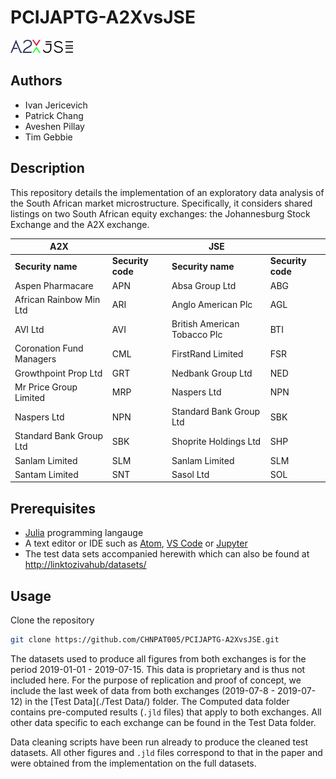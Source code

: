 # PCIJAPTG-A2XvsJSE

<img src="Figures/A2XLogo.png" width="48"> <img src="Figures/JSELogo.png" width="48">

## Authors
* Ivan Jericevich
* Patrick Chang
* Aveshen Pillay
* Tim Gebbie

## Description
This repository details the implementation of an exploratory data analysis of the South African market microstructure. Specifically, it considers shared listings on two South African equity exchanges: the Johannesburg Stock Exchange and the A2X exchange.

|A2X                     |                 |JSE                         |                 |
|------------------------|-----------------|----------------------------|-----------------|
|**Security name**       |**Security code**|**Security name**           |**Security code**|
|Aspen Pharmacare        |APN              |Absa Group Ltd              |ABG              |
|African Rainbow Min Ltd |ARI              |Anglo American Plc          |AGL              |
|AVI Ltd                 |AVI              |British American Tobacco Plc|BTI              |
|Coronation Fund Managers|CML              |FirstRand Limited           |FSR              |
|Growthpoint Prop Ltd    |GRT              |Nedbank Group Ltd           |NED              |
|Mr Price Group Limited  |MRP              |Naspers Ltd                 |NPN              |
|Naspers Ltd             |NPN              |Standard Bank Group Ltd     |SBK              |
|Standard Bank Group Ltd |SBK              |Shoprite Holdings Ltd       |SHP              |
|Sanlam Limited          |SLM              |Sanlam Limited              |SLM              |
|Santam Limited          |SNT              |Sasol Ltd                   |SOL              |


## Prerequisites
* [Julia](http://movielens.org) programming langauge
* A text editor or IDE such as [Atom](https://flight-manual.atom.io/getting-started/sections/installing-atom/), [VS Code](https://code.visualstudio.com/download) or [Jupyter](https://jupyter.org/install)
* The test data sets accompanied herewith which can also be found at <http://linktozivahub/datasets/>

## Usage
Clone the repository
```sh
git clone https://github.com/CHNPAT005/PCIJAPTG-A2XvsJSE.git
```
The datasets used to produce all figures from both exchanges is for the period 2019-01-01 - 2019-07-15. This data is proprietary and is thus not included here. For the purpose of replication and proof of concept, we include the last week of data from both exchanges (2019-07-8 - 2019-07-12) in the [Test Data](./Test Data/) folder. The Computed data folder contains pre-computed results (`.jld` files) that apply to both exchanges. All other data specific to each exchange can be found in the Test Data folder.

Data cleaning scripts have been run already to produce the cleaned test datasets. All other figures and `.jld` files correspond to that in the paper and were obtained from the implementation on the full datasets.